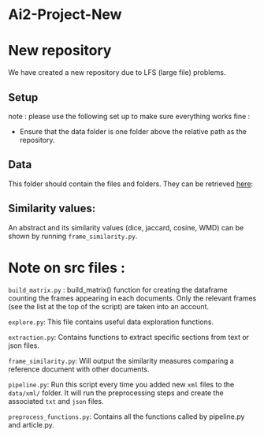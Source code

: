 # Ai2-Project-New
New repository
=================
We have created a new repository due to LFS (large file) problems.

## Setup

note : please use the following set up to make sure everything works fine :
- Ensure that the data folder is one folder above the relative path as the repository.

## Data

This folder should contain the files and folders. They can be retrieved [here](https://drive.google.com/drive/folders/1c2yp5YUgS-OlUb5p7xIDLPlMMOVLsbIX): 

## Similarity values:
An abstract and its similarity values (dice, jaccard, cosine, WMD) can be shown by running `frame_similarity.py`.

# Note on src files :

`build_matrix.py` :
build_matrix() function for creating the dataframe counting the frames appearing in each documents. Only the relevant frames (see the list at the top of the script) are taken into an account.

`explore.py`:
This file contains useful data exploration functions.

`extraction.py`:
Contains functions to extract specific sections from text or json files.

`frame_similarity.py`:
Will output the similarity measures comparing a reference document with other documents.

`pipeline.py`:
Run this script every time you added new `xml` files to the `data/xml/` folder. It will run the preprocessing steps and create the associated `txt` and `json` files.

`preprocess_functions.py`:
Contains all the functions called by pipeline.py and article.py.
